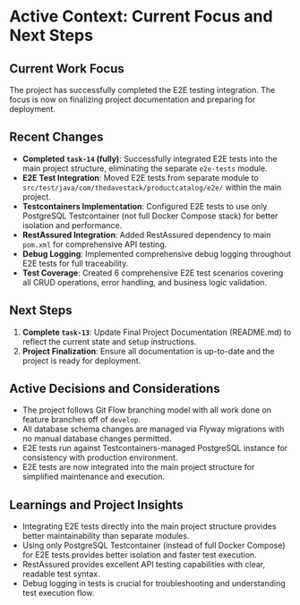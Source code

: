 # Active Context: Current Focus and Next Steps

## Current Work Focus
The project has successfully completed the E2E testing integration. The focus is now on finalizing project documentation and preparing for deployment.

## Recent Changes
- **Completed `task-14` (fully)**: Successfully integrated E2E tests into the main project structure, eliminating the separate `e2e-tests` module.
- **E2E Test Integration**: Moved E2E tests from separate module to `src/test/java/com/thedavestack/productcatalog/e2e/` within the main project.
- **Testcontainers Implementation**: Configured E2E tests to use only PostgreSQL Testcontainer (not full Docker Compose stack) for better isolation and performance.
- **RestAssured Integration**: Added RestAssured dependency to main `pom.xml` for comprehensive API testing.
- **Debug Logging**: Implemented comprehensive debug logging throughout E2E tests for full traceability.
- **Test Coverage**: Created 6 comprehensive E2E test scenarios covering all CRUD operations, error handling, and business logic validation.

## Next Steps
1. **Complete `task-13`**: Update Final Project Documentation (README.md) to reflect the current state and setup instructions.
2. **Project Finalization**: Ensure all documentation is up-to-date and the project is ready for deployment.

## Active Decisions and Considerations
- The project follows Git Flow branching model with all work done on feature branches off of `develop`.
- All database schema changes are managed via Flyway migrations with no manual database changes permitted.
- E2E tests run against Testcontainers-managed PostgreSQL instance for consistency with production environment.
- E2E tests are now integrated into the main project structure for simplified maintenance and execution.

## Learnings and Project Insights
- Integrating E2E tests directly into the main project structure provides better maintainability than separate modules.
- Using only PostgreSQL Testcontainer (instead of full Docker Compose) for E2E tests provides better isolation and faster test execution.
- RestAssured provides excellent API testing capabilities with clear, readable test syntax.
- Debug logging in tests is crucial for troubleshooting and understanding test execution flow.
